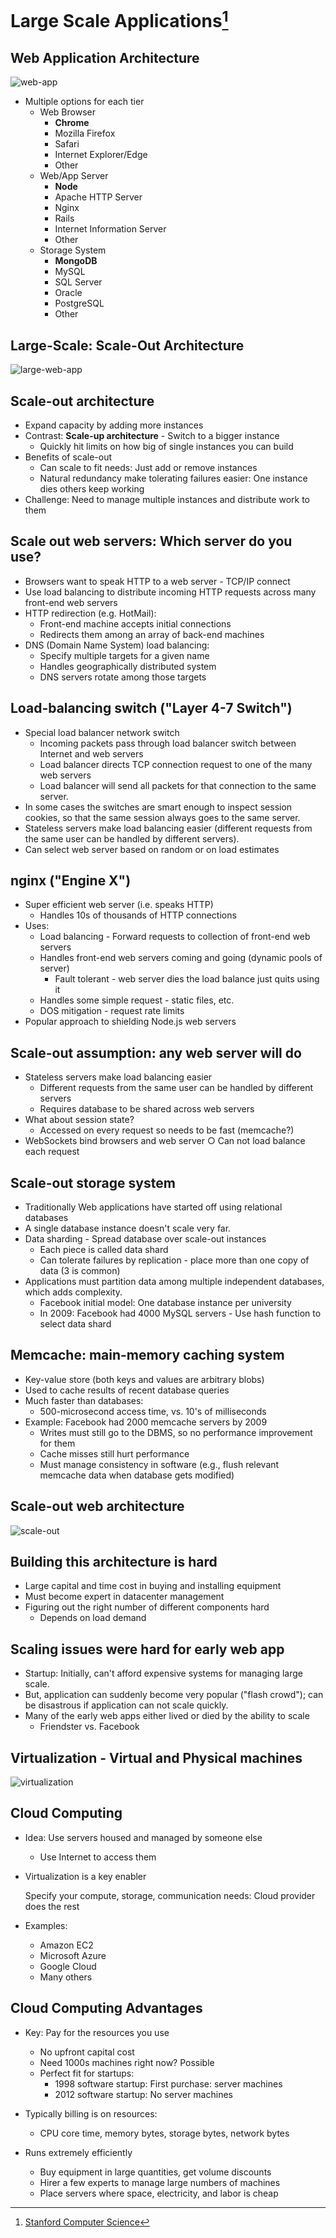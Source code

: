 # Large Scale Applications[^1]

## Web Application Architecture

![web-app](https://github.com/btdobbs/WA/blob/main/Topic/images/web-app.png)

- Multiple options for each tier
  - Web Browser
    - **Chrome**
    - Mozilla Firefox
    - Safari
    - Internet Explorer/Edge
    - Other
  - Web/App Server
    - **Node**
    - Apache HTTP Server
    - Nginx
    - Rails
    - Internet Information Server
    - Other 
  - Storage System 
    - **MongoDB**
    - MySQL
    - SQL Server
    - Oracle
    - PostgreSQL
    - Other 

## Large-Scale: Scale-Out Architecture

![large-web-app](https://github.com/btdobbs/WA/blob/main/Topic/images/web-app-large-scale.png)

## Scale-out architecture

- Expand capacity by adding more instances
- Contrast: **Scale-up architecture** - Switch to a bigger instance
  - Quickly hit limits on how big of single instances you can build
- Benefits of scale-out
  - Can scale to fit needs: Just add or remove instances
  - Natural redundancy make tolerating failures easier: One instance dies others keep working
- Challenge: Need to manage multiple instances and distribute work to them

## Scale out web servers: Which server do you use?

- Browsers want to speak HTTP to a web server - TCP/IP connect
- Use load balancing to distribute incoming HTTP requests across many front-end web servers
- HTTP redirection (e.g. HotMail):
  - Front-end machine accepts initial connections
  - Redirects them among an array of back-end machines
- DNS (Domain Name System) load balancing:
  - Specify multiple targets for a given name
  - Handles geographically distributed system
  - DNS servers rotate among those targets

## Load-balancing switch ("Layer 4-7 Switch")

- Special load balancer network switch
  - Incoming packets pass through load balancer switch between Internet and web servers
  - Load balancer directs TCP connection request to one of the many web servers
  - Load balancer will send all packets for that connection to the same server.
- In some cases the switches are smart enough to inspect session cookies, so that the same session always goes to the same server.
- Stateless servers make load balancing easier (different requests from the same user can be handled by different servers).
- Can select web server based on random or on load estimates

## nginx ("Engine X")

- Super efficient web server (i.e. speaks HTTP)
  - Handles 10s of thousands of HTTP connections
- Uses:
  - Load balancing - Forward requests to collection of front-end web servers
  - Handles front-end web servers coming and going (dynamic pools of server)
    - Fault tolerant - web server dies the load balance just quits using it
  - Handles some simple request - static files, etc.
  - DOS mitigation - request rate limits
- Popular approach to shielding Node.js web servers

## Scale-out assumption: any web server will do

- Stateless servers make load balancing easier
  - Different requests from the same user can be handled by different servers
  - Requires database to be shared across web servers
- What about session state?
  - Accessed on every request so needs to be fast (memcache?)
- WebSockets bind browsers and web server ○ Can not load balance each request

## Scale-out storage system
- Traditionally Web applications have started off using relational databases
- A single database instance doesn't scale very far.
- Data sharding - Spread database over scale-out instances
  - Each piece is called data shard
  - Can tolerate failures by replication - place more than one copy of data (3 is common)
- Applications must partition data among multiple independent databases, which adds complexity.
  - Facebook initial model: One database instance per university
  - In 2009: Facebook had 4000 MySQL servers - Use hash function to select data shard

## Memcache: main-memory caching system

- Key-value store (both keys and values are arbitrary blobs)
- Used to cache results of recent database queries
- Much faster than databases:
  - 500-microsecond access time, vs. 10's of milliseconds
- Example: Facebook had 2000 memcache servers by 2009
  - Writes must still go to the DBMS, so no performance improvement for them
  - Cache misses still hurt performance
  - Must manage consistency in software (e.g., flush relevant memcache data when database gets modified)

## Scale-out web architecture

![scale-out](https://github.com/btdobbs/WA/blob/main/Topic/images/scale-out.png)

## Building this architecture is hard

- Large capital and time cost in buying and installing equipment
- Must become expert in datacenter management
- Figuring out the right number of different components hard
  - Depends on load demand

## Scaling issues were hard for early web app

- Startup: Initially, can't afford expensive systems for managing large scale.
- But, application can suddenly become very popular ("flash crowd"); can be disastrous if application can not scale quickly.
- Many of the early web apps either lived or died by the ability to scale
  - Friendster vs. Facebook

## Virtualization - Virtual and Physical machines

![virtualization](https://github.com/btdobbs/WA/blob/main/Topic/images/virtualization.png)

## Cloud Computing

- Idea: Use servers housed and managed by someone else 
  - Use Internet to access them
- Virtualization is a key enabler

  Specify your compute, storage, communication needs: Cloud provider does the rest
  
- Examples: 

  - Amazon EC2
  - Microsoft Azure 
  - Google Cloud 
  - Many others

## Cloud Computing Advantages

- Key: Pay for the resources you use
  - No upfront capital cost
  - Need 1000s machines right now? Possible
  - Perfect fit for startups:
    - 1998 software startup: First purchase: server machines
    - 2012 software startup: No server machines

- Typically billing is on resources:
  - CPU core time, memory bytes, storage bytes, network bytes

- Runs extremely efficiently
  - Buy equipment in large quantities, get volume discounts
  - Hirer a few experts to manage large numbers of machines
  - Place servers where space, electricity, and labor is cheap

[^1]: [Stanford Computer Science](https://cs.stanford.edu)

